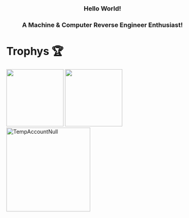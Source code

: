 <!DOCTYPE html>
<html lang="en">
<h3 align="center">Hello World!<h3> 
<h3 align="center">A Machine & Computer Reverse Engineer Enthusiast!</h3>

# Trophys 🏆
<div>
    <img height="150em" src="https://github-readme-stats.vercel.app/api?username=TempAccountNull&show_icons=true&theme=radical&include_all_commits=true&count_private=true" />
    <img height="150em" src="https://github-readme-stats.vercel.app/api/top-langs/?username=TempAccountNull&layout=compact&langs_count=8&theme=radical&" />
    <br>
    <img height="220em" src="https://github-trophies.vercel.app/?username=TempAccountNull&theme=radical&margin-w=15&margin-h=15" alt="TempAccountNull" /> 
</div> 

</body>
